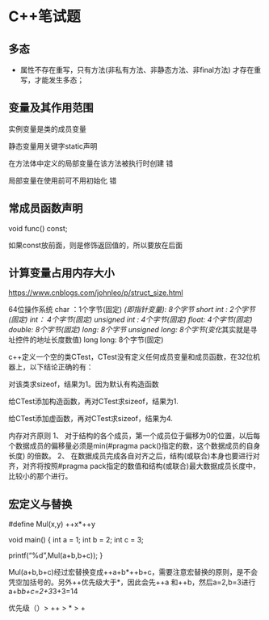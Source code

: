 # C++笔试题

## 多态

- 属性不存在重写，只有方法(非私有方法、非静态方法、非final方法) 才存在重写，才能发生多态；

## 变量及其作用范围

实例变量是类的成员变量

静态变量用关键字static声明

在方法体中定义的局部变量在该方法被执行时创建  错

局部变量在使用前可不用初始化 错

## 常成员函数声明

void func() const;

如果const放前面，则是修饰返回值的，所以要放在后面

## 计算变量占用内存大小

https://www.cnblogs.com/johnleo/p/struct_size.html

64位操作系统
char ：1个字节(固定)
*(即指针变量): 8个字节
short int : 2个字节(固定)
int： 4个字节(固定)
unsigned int : 4个字节(固定)
float: 4个字节(固定)
double: 8个字节(固定)
long: 8个字节
unsigned long: 8个字节(变化*其实就是寻址控件的地址长度数值)
long long: 8个字节(固定)

c++定义一个空的类CTest，CTest没有定义任何成员变量和成员函数，在32位机器上，以下结论正确的有：

对该类求sizeof，结果为1。因为默认有构造函数

给CTest添加构造函数，再对CTest求sizeof，结果为1.

给CTest添加虚函数，再对CTest求sizeof，结果为4.


内存对齐原则
1、  对于结构的各个成员，第一个成员位于偏移为0的位置，以后每个数据成员的偏移量必须是min(#pragma pack()指定的数，这个数据成员的自身长度) 的倍数。
2、  在数据成员完成各自对齐之后，结构(或联合)本身也要进行对齐，对齐将按照#pragma pack指定的数值和结构(或联合)最大数据成员长度中，比较小的那个进行。


## 宏定义与替换

#define Mul(x,y) ++x*++y
  
void main()
{
int a = 1;
int b = 2;
int c = 3;
  
printf(“%d”,Mul(a+b,b+c));
}

 Mul(a+b,b+c)经过宏替换变成++a+b*++b+c，需要注意宏替换的原则，是不会凭空加括号的。另外++优先级大于*，因此会先++a 和++b，然后a=2,b=3进行a+b*b+c=2+3*3+3=14 

 优先级（）>  ++ > * > + 